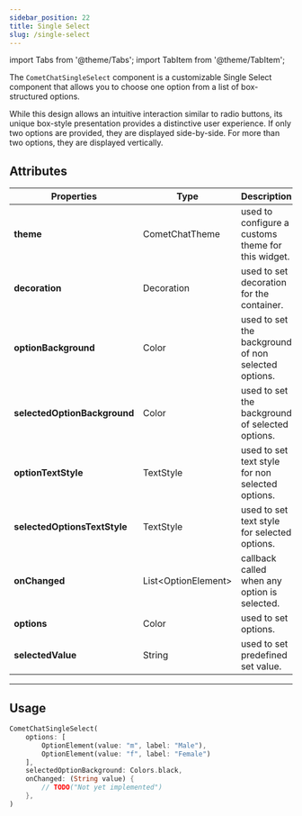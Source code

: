 ```yaml
---
sidebar_position: 22
title: Single Select
slug: /single-select
---
```


import Tabs from '@theme/Tabs';
import TabItem from '@theme/TabItem';

The `CometChatSingleSelect` component is a customizable Single Select component that allows you to choose one option from a list of box-structured options.

While this design allows an intuitive interaction similar to radio buttons, its unique box-style presentation provides a distinctive user experience. If only two options are provided, they are displayed side-by-side. For more than two options, they are displayed vertically.

## Attributes

| Properties | Type | Description | 
| ---- | ---- | ---- | 
| **theme** | CometChatTheme | used to configure a customs theme for this widget. | 
| **decoration** | Decoration | used to set decoration for the container. | 
| **optionBackground** | Color | used to set the background of non selected options. | 
| **selectedOptionBackground** | Color | used to set the background of selected options. | 
| **optionTextStyle** | TextStyle | used to set text style for non selected options. | 
| **selectedOptionsTextStyle** | TextStyle | used to set text style for selected options. | 
| **onChanged** | List&lt;OptionElement&gt; | callback called when any option is selected. | 
| **options** | Color | used to set options. | 
| **selectedValue** | String | used to set predefined set value. | 

---

## Usage

<Tabs>

<TabItem value="Dart" label="Dart">

```dart
CometChatSingleSelect(
    options: [
        OptionElement(value: "m", label: "Male"),
        OptionElement(value: "f", label: "Female")
    ],
    selectedOptionBackground: Colors.black,
    onChanged: (String value) {
        // TODO("Not yet implemented")
    },
)
```

</TabItem>

</Tabs>



